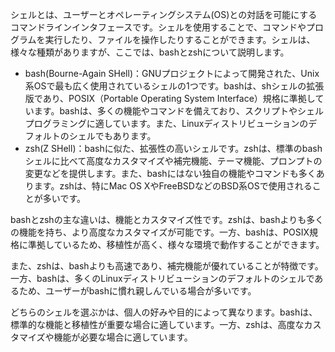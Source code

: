 シェルとは、ユーザーとオペレーティングシステム(OS)との対話を可能にするコマンドラインインタフェースです。シェルを使用することで、コマンドやプログラムを実行したり、ファイルを操作したりすることができます。シェルは、様々な種類がありますが、ここでは、bashとzshについて説明します。

- bash(Bourne-Again SHell)：GNUプロジェクトによって開発された、Unix系OSで最も広く使用されているシェルの1つです。bashは、shシェルの拡張版であり、POSIX（Portable Operating System Interface）規格に準拠しています。bashは、多くの機能やコマンドを備えており、スクリプトやシェルプログラミングに適しています。また、Linuxディストリビューションのデフォルトのシェルでもあります。
- zsh(Z SHell)：bashに似た、拡張性の高いシェルです。zshは、標準のbashシェルに比べて高度なカスタマイズや補完機能、テーマ機能、プロンプトの変更などを提供します。また、bashにはない独自の機能やコマンドも多くあります。zshは、特にMac OS XやFreeBSDなどのBSD系OSで使用されることが多いです。

bashとzshの主な違いは、機能とカスタマイズ性です。zshは、bashよりも多くの機能を持ち、より高度なカスタマイズが可能です。一方、bashは、POSIX規格に準拠しているため、移植性が高く、様々な環境で動作することができます。

また、zshは、bashよりも高速であり、補完機能が優れていることが特徴です。一方、bashは、多くのLinuxディストリビューションのデフォルトのシェルであるため、ユーザーがbashに慣れ親しんでいる場合が多いです。

どちらのシェルを選ぶかは、個人の好みや目的によって異なります。bashは、標準的な機能と移植性が重要な場合に適しています。一方、zshは、高度なカスタマイズや機能が必要な場合に適しています。　